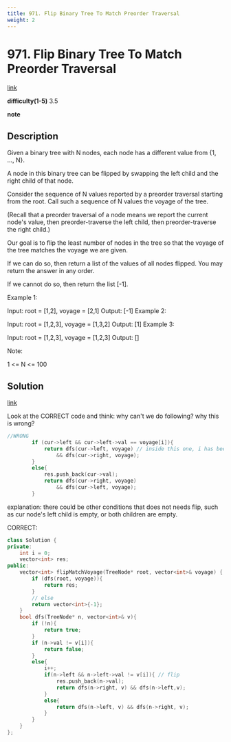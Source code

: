```yaml
---
title: 971. Flip Binary Tree To Match Preorder Traversal
weight: 2
---
```

# 971. Flip Binary Tree To Match Preorder Traversal
[link](https://leetcode.com/problems/flip-binary-tree-to-match-preorder-traversal/)

**difficulty(1-5)**
3.5

**note**

## Description
Given a binary tree with N nodes, each node has a different value from {1, ..., N}.

A node in this binary tree can be flipped by swapping the left child and the right child of that node.

Consider the sequence of N values reported by a preorder traversal starting from the root.  Call such a sequence of N values the voyage of the tree.

(Recall that a preorder traversal of a node means we report the current node's value, then preorder-traverse the left child, then preorder-traverse the right child.)

Our goal is to flip the least number of nodes in the tree so that the voyage of the tree matches the voyage we are given.

If we can do so, then return a list of the values of all nodes flipped.  You may return the answer in any order.

If we cannot do so, then return the list [-1].

 

Example 1:



Input: root = [1,2], voyage = [2,1]
Output: [-1]
Example 2:



Input: root = [1,2,3], voyage = [1,3,2]
Output: [1]
Example 3:



Input: root = [1,2,3], voyage = [1,2,3]
Output: []
 

Note:

1 <= N <= 100

## Solution

[link](https://leetcode.com/problems/flip-binary-tree-to-match-preorder-traversal/discuss/214216/JavaC%2B%2BPython-DFS-Solution)

Look at the CORRECT code and think: why can't we do following? why this is wrong? 
```c++
//WRONG
        if (cur->left && cur->left->val == voyage[i]){
            return dfs(cur->left, voyage) // inside this one, i has been updated
                && dfs(cur->right, voyage); 
        }
        else{
            res.push_back(cur->val);
            return dfs(cur->right, voyage)
                && dfs(cur->left, voyage);
        }
```

explanation: there could be other conditions that does not needs flip, such as cur node's left child is empty, or both children are empty. 


CORRECT:

```c++
class Solution {
private:
    int i = 0;
    vector<int> res;
public:
    vector<int> flipMatchVoyage(TreeNode* root, vector<int>& voyage) {
        if (dfs(root, voyage)){
            return res;
        }
        // else
        return vector<int>{-1};
    }
    bool dfs(TreeNode* n, vector<int>& v){
        if (!n){
            return true;
        }
        if (n->val != v[i]){
            return false;
        }
        else{
            i++;
            if(n->left && n->left->val != v[i]){ // flip
                res.push_back(n->val);
                return dfs(n->right, v) && dfs(n->left,v);                
            }
            else{
                return dfs(n->left, v) && dfs(n->right, v);
            }
        }
    }
};
```